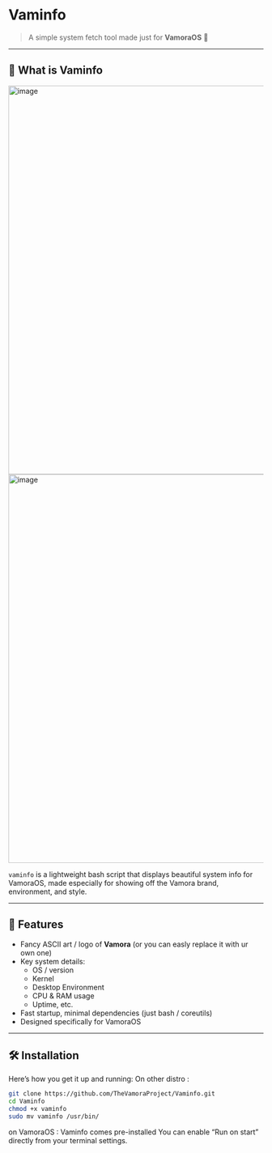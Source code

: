 # Vaminfo

> A simple system fetch tool made just for **VamoraOS** 💙

---

## 🧐 What is Vaminfo
<img width="1366" height="768" alt="image" src="https://github.com/user-attachments/assets/30140ed0-aa6e-488c-bcdb-191ec674675c" /><img width="1366" height="768" alt="image" src="https://github.com/user-attachments/assets/1c407fa8-ef07-450e-96dc-ee90d22ddfc2" />

`vaminfo` is a lightweight bash script that displays beautiful system info for VamoraOS, made especially for showing off the Vamora brand, environment, and style.

---

## 🎯 Features

- Fancy ASCII art / logo of **Vamora** (or you can easly replace it with ur own one)  
- Key system details:
  - OS / version
  - Kernel
  - Desktop Environment
  - CPU & RAM usage
  - Uptime, etc.
- Fast startup, minimal dependencies (just bash / coreutils)
- Designed specifically for VamoraOS

---

## 🛠 Installation

Here’s how you get it up and running:
On other distro :
```bash
git clone https://github.com/TheVamoraProject/Vaminfo.git
cd Vaminfo
chmod +x vaminfo
sudo mv vaminfo /usr/bin/
```
on VamoraOS :
Vaminfo comes pre-installed 
You can enable “Run on start” directly from your terminal settings.
